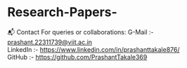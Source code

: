 # Research-Papers-


📬 Contact
For queries or collaborations:
G-Mail :- prashant.22311739@viit.ac.in </br>
LinkedIn :- https://www.linkedin.com/in/prashanttakale876/ </br>
GitHub :- https://github.com/PrashantTakale369 </br> 
